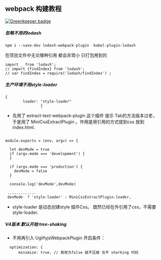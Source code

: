 ## webpack 构建教程

[![Greenkeeper badge](https://badges.greenkeeper.io/gp0320/webpack-gp.svg)](https://greenkeeper.io/)

##### 忽略不用的lodash

```
npm i --save-dev lodash-webpack-plugin  babel-plugin-lodash
```

在项目文件中无论哪种引用 都会非常小 只打包用到的
```
import _ from 'lodash';
// import {findIndex} from 'lodash';
// var findIndex = require('lodash/findIndex') ;

```


##### 生产环境不用style-loader
```
{
        loader: "style-loader"
                }
```
*  先用了 extract-text-webpack-plugin 这个插件 提示 Tab的方法版本过老，
于是用了 MiniCssExtractPlugin 。作用是用引用的方式提到css 放到index.html.

```

module.exports = (env, argv) => {

  let devMode = true
  if (argv.mode === 'development') {
  }

  if (argv.mode === 'production') {
    devMode = false
  }

  console.log('devMode',devMode)

 .............
 devMode  ? 'style-loader' : MiniCssExtractPlugin.loader,

```

*  style-loader 是动态创建style 插件Css。 既然已经在外引用了css，不需要style-loader.


##### V4版本 默认开始 tree-shaking
*   不用再引入 UglifyjsWebpackPlugin
开启条件：
```
  optimization: {
      minimize: true, // 我改为false 就不压缩 也不 sharking 代码
```
